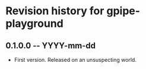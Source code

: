 # Revision history for gpipe-playground

## 0.1.0.0 -- YYYY-mm-dd

* First version. Released on an unsuspecting world.
